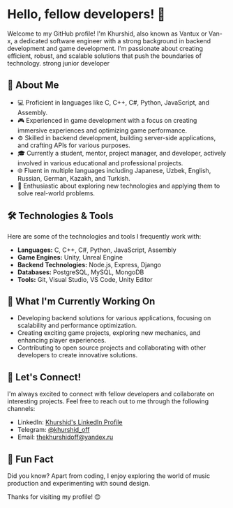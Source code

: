 


# Hello, fellow developers! 👋

Welcome to my GitHub profile! I'm Khurshid, also known as Vantux or Van-x, a dedicated software engineer with a strong background in backend development and game development. I'm passionate about creating efficient, robust, and scalable solutions that push the boundaries of technology.
strong junior developer
## 🚀 About Me

- 💻 Proficient in languages like C, C++, C#, Python, JavaScript, and Assembly.
- 🎮 Experienced in game development with a focus on creating immersive experiences and optimizing game performance.
- ⚙️ Skilled in backend development, building server-side applications, and crafting APIs for various purposes.
- 🎓 Currently a student, mentor, project manager, and developer, actively involved in various educational and professional projects.
- 🌐 Fluent in multiple languages including Japanese, Uzbek, English, Russian, German, Kazakh, and Turkish.
- 🌟 Enthusiastic about exploring new technologies and applying them to solve real-world problems.

## 🛠️ Technologies & Tools

Here are some of the technologies and tools I frequently work with:

- **Languages:** C, C++, C#, Python, JavaScript, Assembly
- **Game Engines:** Unity, Unreal Engine
- **Backend Technologies:** Node.js, Express, Django
- **Databases:** PostgreSQL, MySQL, MongoDB
- **Tools:** Git, Visual Studio, VS Code, Unity Editor

## 🌱 What I'm Currently Working On

- Developing backend solutions for various applications, focusing on scalability and performance optimization.
- Creating exciting game projects, exploring new mechanics, and enhancing player experiences.
- Contributing to open source projects and collaborating with other developers to create innovative solutions.

## 🤝 Let's Connect!

I'm always excited to connect with fellow developers and collaborate on interesting projects. Feel free to reach out to me through the following channels:

- LinkedIn: [Khurshid's LinkedIn Profile](https://www.linkedin.com/in/van-x/)
- Telegram: [@khurshid_off](https://t.me/khurshid_off)
- Email: [thekhurshidoff@yandex.ru](mailto:thekhurshidoff@yandex.ru)

## 🌟 Fun Fact

Did you know? Apart from coding, I enjoy exploring the world of music production and experimenting with sound design.

Thanks for visiting my profile! 😊
